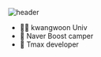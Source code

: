 ![header](https://capsule-render.vercel.app/api?type=wave&color=auto&height=300&section=header&text=Happy%20developer%20😄&fontSize=90)

- 👨‍🎓  kwangwoon Univ
- 🎄 Naver Boost camper 
- 🎈 Tmax developer
<!--
**mj950425/mj950425** is a ✨ _special_ ✨ repository because its `README.md` (this file) appears on your GitHub profile.

Here are some ideas to get you started:
- 👨‍🎓
- 🔭 I’m currently working on ...
- 🌱 I’m currently learning ...
- 👯 I’m looking to collaborate on ...
- 🤔 I’m looking for help with ...
- 💬 Ask me about ...
- 📫 How to reach me: ...
- 😄 Pronouns: ...
- ⚡ Fun fact: ...
-->
